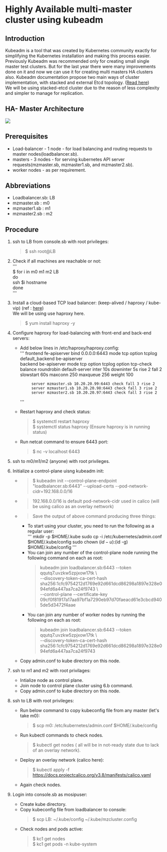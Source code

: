 # Highly Available multi-master cluster using kubeadm

## Introduction

Kubeadm is a tool that was created by Kubernetes community exactly for simplifying the Kubernetes installation and making this process easier. Previously Kubeadm was recommended only for creating small single master test clusters. But for the last year there were many improvements done on it and now we can use it for creating multi masters HA clusters also. Kubeadm documentation propose two main ways of cluster implementation, with stacked and external Etcd topology. ([Read here](https://kubernetes.io/docs/setup/production-environment/tools/kubeadm/ha-topology/))  
We will be using stacked-etcd cluster due to the reason of less complexity and simpler to manage for replication.

## HA- Master Architecture

![](https://d33wubrfki0l68.cloudfront.net/d1411cded83856552f37911eb4522d9887ca4e83/b94b2/images/kubeadm/kubeadm-ha-topology-stacked-etcd.svg)

## Prerequisites

- Load-balancer - 1 node - for load balancing and routing requests to master nodes(loadbalancer.sb).  
- masters - 3 nodes - for serving kubernetes API server requests(mzmaster.sb, mzmaster1.sb, and mzmaster2.sb).    
- worker nodes - as per requirement.  

## Abbreviations

- Loadbalancer.sb: LB
- mzmaster.sb : m0
- mzmaster1.sb : m1
- mzmaster2.sb : m2

## Procedure

1. ssh to LB from console.sb with root privileges:  
	> $ ssh root@LB  
2. Check if all machines are reachable or not:  
	'''  
	    $ for i in m0 m1 m2 LB  
            do  
	    ssh $i hostname  
            done  
	'''

3. Install a cloud-based TCP load balancer: (keep-alived / haproxy / kube-vip) (ref : [here](https://github.com/kubernetes/kubeadm/blob/master/docs/ha-considerations.md))  
   We will be using use haproxy here.  
	> $ yum install haproxy -y

4. Configure haproxy for load-balancing with front-end and back-end servers:  
	- Add below lines in /etc/haproxy/haproxy.config:  
	'''
		frontend fe-apiserver
	      	   bind 0.0.0.0:6443
	  	   mode tcp
   	   	   option tcplog
   	   	   default_backend be-apiserver  
		backend be-apiserver
		   mode tcp
		   option tcplog
		   option tcp-check
		   balance roundrobin
		   default-server inter 10s downinter 5s rise 2 fall 2 slowstart 60s maxconn 250 maxqueue 256 weight 100

		       server mzmaster.sb 10.20.20.99:6443 check fall 3 rise 2
		       server mzmaster1.sb 10.20.20.98:6443 check fall 3 rise 2
		       server mzmaster2.sb 10.20.20.97:6443 check fall 3 rise 2  
		'''    

	- Restart haproxy and check status:  
		> $ systemctl restart haproxy  
		> $ systemctl status haproxy (Ensure haproxy is in running status)  
	- Run netcat command to ensure 6443 port:  
		> $ nc -v localhost 6443  

5. ssh to m0/m1/m2 (anyone) with root privileges.  
6. Initialize a control-plane uisng kubeadm init:  
	- > $ kubeadm init --control-plane-endpoint "loadbalancer.sb:6443" --upload-certs --pod-network-cidr=192.168.0.0/16  
	- > 192.168.0.0/16 is default pod-network-cidr used in calico (will be using calico as an overlay nettwork)  
	- > Save the output of above command producing three things:
	  - To start using your cluster, you need to run the following as a regular user:  
		'''
			mkdir -p $HOME/.kube
			sudo cp -i /etc/kubernetes/admin.conf $HOME/.kube/config
			sudo chown $(id -u):$(id -g) $HOME/.kube/config
		'''
	  - You can join any number of the control-plane node running the following command on each as root:  
		  > kubeadm join loadbalancer.sb:6443 --token qqutq7.uvzkw5zpjxow17tk \  
    			--discovery-token-ca-cert-hash   sha256:1cfc9754212d1769e92d661dcd86298a1897e328e094efd6a447aa7ca24f9743 \  
    			--control-plane --certificate-key 09cf0f81917a17aa97bf1a7290eb97d70faeacd61e3cbcd9405de5d3472f4aae  
	  - You can join any number of worker nodes by running the following on each as root:  
		  > kubeadm join loadbalancer.sb:6443 --token qqutq7.uvzkw5zpjxow17tk \  
    			--discovery-token-ca-cert-hash   sha256:1cfc9754212d1769e92d661dcd86298a1897e328e094efd6a447aa7ca24f9743  
	- Copy admin.conf to kube directory on this node.  

7. ssh to m1 and m2 with root privilages:  
	- Intialize node as control plane.  
	- Join node to control plane cluster using 6.b command.  
	- Copy admin.conf to kube directory on this node.  

8. ssh to LB with root privileges:  
	- Run below command to copy kubeconfig file from any master (let's take m0):  
		> $ scp m0: /etc/kubernetes/admin.conf $HOME/.kube/config  
	- Run kubectl commands to check nodes.  
		> $ kubectl get nodes ( all will be in not-ready state due to lack of an overlay network).  
	- Deploy an overlay network (calico here):  
		> $ kubectl apply -f https://docs.projectcalico.org/v3.8/manifests/calico.yaml  
	- Again check nodes.  

9. Login into console.sb as mosipuser:  
	- Create kube directory.  
	- Copy kubeconfig file from loadbalancer to console:  
		> $ scp LB: ~/.kube/config ~/.kube/mzcluster.config  
	- Check nodes and pods active:  
		> $ kc1 get nodes  
		> $ kc1 get pods -n kube-system
